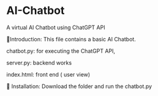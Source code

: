 # AI-Chatbot
A virtual AI Chatbot using ChatGPT API

📌Introduction: This file contains a basic AI Chatbot. 

   chatbot.py: for executing the ChatGPT API,

   server.py: backend works

   index.html: front end ( user view)

📌 Installation: Download the folder and run the chatbot.py

